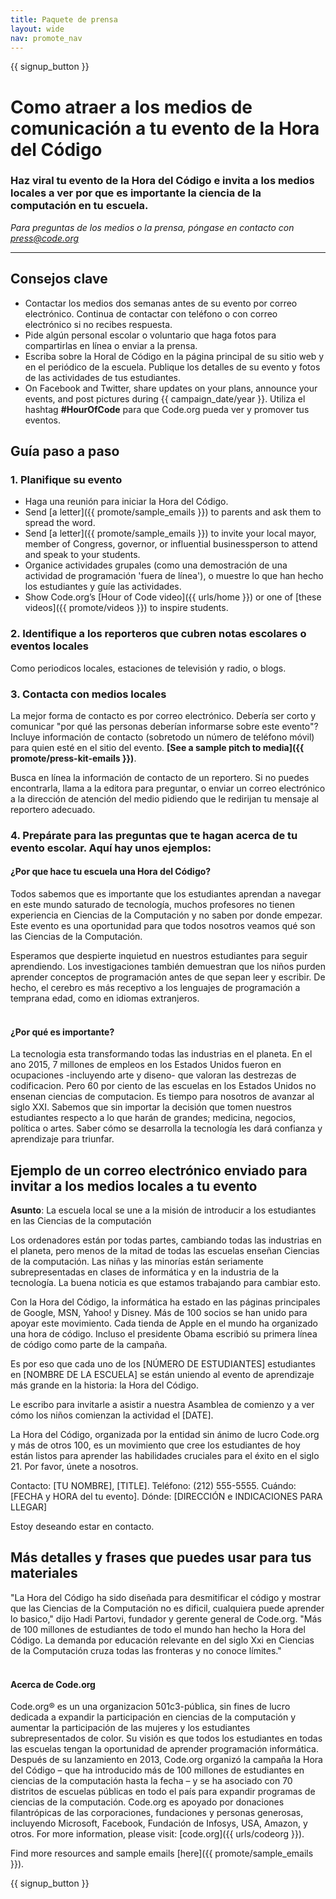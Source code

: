 ```yaml
---
title: Paquete de prensa
layout: wide
nav: promote_nav
---
```


{{ signup_button }}

# Como atraer a los medios de comunicación a tu evento de la Hora del Código

### Haz viral tu evento de la Hora del Código e invita a los medios locales a ver por que es importante la ciencia de la computación en tu escuela.

*Para preguntas de los medios o la prensa, póngase en contacto con <press@code.org>*

* * *

## Consejos clave

- Contactar los medios dos semanas antes de su evento por correo electrónico. Continua de contactar con teléfono o con correo electrónico si no recibes respuesta.
- Pide algún personal escolar o voluntario que haga fotos para compartirlas en línea o enviar a la prensa.
- Escriba sobre la Horal de Código en la página principal de su sitio web y en el periódico de la escuela. Publique los detalles de su evento y fotos de las actividades de tus estudiantes.
- On Facebook and Twitter, share updates on your plans, announce your events, and post pictures during {{ campaign_date/year }}. Utiliza el hashtag **#HourOfCode** para que Code.org pueda ver y promover tus eventos.

## Guía paso a paso

### 1. Planifique su evento

- Haga una reunión para iniciar la Hora del Código.
- Send [a letter]({{ promote/sample_emails }}) to parents and ask them to spread the word.
- Send [a letter]({{ promote/sample_emails }}) to invite your local mayor, member of Congress, governor, or influential businessperson to attend and speak to your students.
- Organice actividades grupales (como una demostración de una actividad de programación 'fuera de línea'), o muestre lo que han hecho los estudiantes y guíe las actividades.
- Show Code.org’s [Hour of Code video]({{ urls/home }}) or one of [these videos]({{ promote/videos }}) to inspire students. <br />

### 2. Identifique a los reporteros que cubren notas escolares o eventos locales

Como periodicos locales, estaciones de televisión y radio, o blogs. <br />

### 3. Contacta con medios locales

La mejor forma de contacto es por correo electrónico. Debería ser corto y comunicar "por qué las personas deberían informarse sobre este evento"? Incluye información de contacto (sobretodo un número de teléfono móvil) para quien esté en el sitio del evento. **[See a sample pitch to media]({{ promote/press-kit-emails }})**.

Busca en línea la información de contacto de un reportero. Si no puedes encontrarla, llama a la editora para preguntar, o enviar un correo electrónico a la dirección de atención del medio pidiendo que le redirijan tu mensaje al reportero adecuado. <br />

### 4. Prepárate para las preguntas que te hagan acerca de tu evento escolar. Aquí hay unos ejemplos:

#### ¿Por que hace tu escuela una Hora del Código?

Todos sabemos que es importante que los estudiantes aprendan a navegar en este mundo saturado de tecnología, muchos profesores no tienen experiencia en Ciencias de la Computación y no saben por donde empezar. Este evento es una oportunidad para que todos nosotros veamos qué son las Ciencias de la Computación.

Esperamos que despierte inquietud en nuestros estudiantes para seguir aprendiendo. Los investigaciones también demuestran que los niños purden aprender conceptos de programación antes de que sepan leer y escribir. De hecho, el cerebro es más receptivo a los lenguajes de programación a temprana edad, como en idiomas extranjeros. <br /> <br />

#### ¿Por qué es importante?

La tecnologia esta transformando todas las industrias en el planeta. En el ano 2015, 7 millones de empleos en los Estados Unidos fueron en ocupaciones -incluyendo arte y diseno- que valoran las destrezas de codificacion. Pero 60 por ciento de las escuelas en los Estados Unidos no ensenan ciencias de computacion. Es tiempo para nosotros de avanzar al siglo XXI. Sabemos que sin importar la decisión que tomen nuestros estudiantes respecto a lo que harán de grandes; medicina, negocios, política o artes. Saber cómo se desarrolla la tecnología les dará confianza y aprendizaje para triunfar. <br />

<a id="sample-emails"></a>

## Ejemplo de un correo electrónico enviado para invitar a los medios locales a tu evento

**Asunto**: La escuela local se une a la misión de introducir a los estudiantes en las Ciencias de la computación

Los ordenadores están por todas partes, cambiando todas las industrias en el planeta, pero menos de la mitad de todas las escuelas enseñan Ciencias de la computación. Las niñas y las minorías están seriamente subrepresentadas en clases de informática y en la industria de la tecnología. La buena noticia es que estamos trabajando para cambiar esto.

Con la Hora del Código, la informática ha estado en las páginas principales de Google, MSN, Yahoo! y Disney. Más de 100 socios se han unido para apoyar este movimiento. Cada tienda de Apple en el mundo ha organizado una hora de código. Incluso el presidente Obama escribió su primera línea de código como parte de la campaña.

Es por eso que cada uno de los [NÚMERO DE ESTUDIANTES] estudiantes en [NOMBRE DE LA ESCUELA] se están uniendo al evento de aprendizaje más grande en la historia: la Hora del Código.

Le escribo para invitarle a asistir a nuestra Asamblea de comienzo y a ver cómo los niños comienzan la actividad el [DATE].

La Hora del Código, organizada por la entidad sin ánimo de lucro Code.org y más de otros 100, es un movimiento que cree los estudiantes de hoy están listos para aprender las habilidades cruciales para el éxito en el siglo 21. Por favor, únete a nosotros.

Contacto: [TU NOMBRE], [TITLE]. Teléfono: (212) 555-5555. Cuándo: [FECHA y HORA del tu evento]. Dónde: [DIRECCIÓN e INDICACIONES PARA LLEGAR]

Estoy deseando estar en contacto.<br />

## Más detalles y frases que puedes usar para tus materiales

"La Hora del Código ha sido diseñada para desmitificar el código y mostrar que las Ciencias de la Computación no es dificil, cualquiera puede aprender lo basico," dijo Hadi Partovi, fundador y gerente general de Code.org. "Más de 100 millones de estudiantes de todo el mundo han hecho la Hora del Código. La demanda por educación relevante en del siglo Xxi en Ciencias de la Computación cruza todas las fronteras y no conoce límites." <br /> <br />

#### Acerca de Code.org

Code.org® es un una organizacion 501c3-pública, sin fines de lucro dedicada a expandir la participación en ciencias de la computación y aumentar la participación de las mujeres y los estudiantes subrepresentados de color. Su visión es que todos los estudiantes en todas las escuelas tengan la oportunidad de aprender programación informática. Después de su lanzamiento en 2013, Code.org organizó la campaña la Hora del Código – que ha introducido más de 100 millones de estudiantes en ciencias de la computación hasta la fecha – y se ha asociado con 70 distritos de escuelas públicas en todo el país para expandir programas de ciencias de la computación. Code.org es apoyado por donaciones filantrópicas de las corporaciones, fundaciones y personas generosas, incluyendo Microsoft, Facebook, Fundación de Infosys, USA, Amazon, y otros. For more information, please visit: [code.org]({{ urls/codeorg }}).

  
Find more resources and sample emails [here]({{ promote/sample_emails }}).

{{ signup_button }}